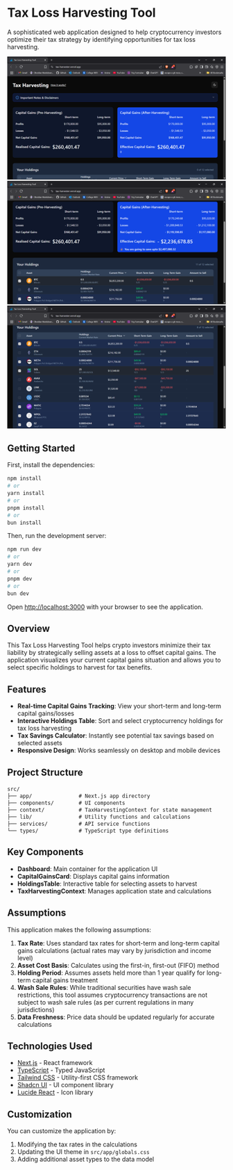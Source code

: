 # Tax Loss Harvesting Tool

A sophisticated web application designed to help cryptocurrency investors optimize their tax strategy by identifying opportunities for tax loss harvesting.

![Tax Loss Harvesting Dashboard](screenshots/ss1.png)
![Dynamic Results](screenshots/ss2.png)
![Holdings Table](screenshots/ss3.png)
## Getting Started

First, install the dependencies:

```bash
npm install
# or
yarn install
# or
pnpm install
# or
bun install
```

Then, run the development server:

```bash
npm run dev
# or
yarn dev
# or
pnpm dev
# or
bun dev
```

Open [http://localhost:3000](http://localhost:3000) with your browser to see the application.

## Overview

This Tax Loss Harvesting Tool helps crypto investors minimize their tax liability by strategically selling assets at a loss to offset capital gains. The application visualizes your current capital gains situation and allows you to select specific holdings to harvest for tax benefits.

## Features

- **Real-time Capital Gains Tracking**: View your short-term and long-term capital gains/losses
- **Interactive Holdings Table**: Sort and select cryptocurrency holdings for tax loss harvesting
- **Tax Savings Calculator**: Instantly see potential tax savings based on selected assets
- **Responsive Design**: Works seamlessly on desktop and mobile devices

## Project Structure

```
src/
├── app/               # Next.js app directory
├── components/        # UI components
├── context/           # TaxHarvestingContext for state management
├── lib/               # Utility functions and calculations
├── services/          # API service functions
└── types/             # TypeScript type definitions
```

## Key Components

- **Dashboard**: Main container for the application UI
- **CapitalGainsCard**: Displays capital gains information
- **HoldingsTable**: Interactive table for selecting assets to harvest
- **TaxHarvestingContext**: Manages application state and calculations

## Assumptions

This application makes the following assumptions:

1. **Tax Rate**: Uses standard tax rates for short-term and long-term capital gains calculations (actual rates may vary by jurisdiction and income level)
2. **Asset Cost Basis**: Calculates using the first-in, first-out (FIFO) method
3. **Holding Period**: Assumes assets held more than 1 year qualify for long-term capital gains treatment
4. **Wash Sale Rules**: While traditional securities have wash sale restrictions, this tool assumes cryptocurrency transactions are not subject to wash sale rules (as per current regulations in many jurisdictions)
5. **Data Freshness**: Price data should be updated regularly for accurate calculations

## Technologies Used

- [Next.js](https://nextjs.org/) - React framework
- [TypeScript](https://www.typescriptlang.org/) - Typed JavaScript
- [Tailwind CSS](https://tailwindcss.com/) - Utility-first CSS framework
- [Shadcn UI](https://ui.shadcn.com/) - UI component library
- [Lucide React](https://lucide.dev/) - Icon library

## Customization

You can customize the application by:

1. Modifying the tax rates in the calculations
2. Updating the UI theme in `src/app/globals.css`
3. Adding additional asset types to the data model
